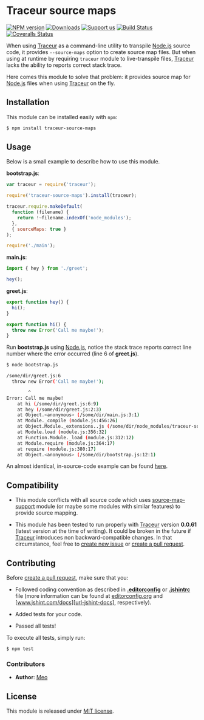 # Traceur source maps

[![NPM version][img-npm]][url-npm]
[![Downloads][img-downloads]][url-npm]
[![Support us][img-gratipay]][url-gratipay]
[![Build Status][img-travis]][url-travis]
[![Coveralls Status][img-coveralls]][url-coveralls]

When using [Traceur][url-traceur] as a command-line utility to transpile
[Node.js][url-nodejs] source code, it provides `--source-maps` option to
create source map files. But when using at runtime by requiring `traceur`
module to live-transpile files, [Traceur][url-traceur] lacks the ability
to reports correct stack trace.

Here comes this module to solve that problem: it provides source map for
[Node.js][url-nodejs] files when using [Traceur][url-traceur] on the fly.

## Installation

This module can be installed easily with `npm`:

```sh
$ npm install traceur-source-maps
```

## Usage

Below is a small example to describe how to use this module.

**bootstrap.js**:

```js
var traceur = require('traceur');

require('traceur-source-maps').install(traceur);

traceur.require.makeDefault(
  function (filename) {
    return !~filename.indexOf('node_modules');
  },
  { sourceMaps: true }
);

require('./main');
```

**main.js**:

```js
import { hey } from './greet';

hey();
```

**greet.js**:

```js
export function hey() {
  hi();
}

export function hi() {
  throw new Error('Call me maybe!');
}
```

Run **bootstrap.js** using [Node.js][url-nodejs], notice the stack trace
reports correct line number where the error occurred (line 6 of **greet.js**).

```sh
$ node bootstrap.js

/some/dir/greet.js:6
  throw new Error('Call me maybe!');

        ^
Error: Call me maybe!
    at hi (/some/dir/greet.js:6:9)
    at hey (/some/dir/greet.js:2:3)
    at Object.<anonymous> (/some/dir/main.js:3:1)
    at Module._compile (module.js:456:26)
    at Object.Module._extensions..js (/some/dir/node_modules/traceur-source-maps/node_modules/traceur/src/node/require.js:65:21)
    at Module.load (module.js:356:32)
    at Function.Module._load (module.js:312:12)
    at Module.require (module.js:364:17)
    at require (module.js:380:17)
    at Object.<anonymous> (/some/dir/bootstrap.js:12:1)
```

An almost identical, in-source-code example can be found [here][repo-test-res].

## Compatibility

* This module conflicts with all source code which uses
[source-map-support][url-source-map-support] module (or maybe some modules
with similar features) to provide source mapping.

* This module has been tested to run properly with [Traceur][url-traceur]
version **0.0.61** (latest version at the time of writing). It could be broken
in the future if [Traceur][url-traceur] introduces non backward-compatible
changes. In that circumstance, feel free to [create new issue][url-new-issue]
or [create a pull request][url-pull-request].

## Contributing

Before [create a pull request][url-pull-request], make sure that you:

* Followed coding convention as described in
**[.editorconfig][repo-editorconfig]** or **[.jshintrc][repo-jshintrc]** file
(more information can be found at [editorconfig.org][url-editorconfig] and
[www.jshint.com/docs][url-jshint-docs], respectively).

* Added tests for your code.

* Passed all tests!

To execute all tests, simply run:

    $ npm test

### Contributors

* **Author**: [Meo][url-meoguru]

## License

This module is released under [MIT license][url-license].

[//]: # (Site URLs)
[url-nodejs]: http://nodejs.org
[url-traceur]: http://github.com/google/traceur-compiler
[url-editorconfig]: http://editorconfig.org
[url-jshint-docs]: http://www.jshint.com/docs

[//]: # (External repository URLs)
[url-source-map-support]: http://github.com/evanw/node-source-map-support

[//]: # (Repository URLs)
[url-new-issue]: http://github.com/meoguru/traceur-source-maps/issues/new
[url-pull-request]: http://github.com/meoguru/traceur-source-maps/pulls
[url-license]: http://github.com/meoguru/traceur-source-maps/blob/master/LICENSE

[//]: # (Repository resources)
[repo-editorconfig]: http://github.com/meoguru/traceur-source-maps/blob/master/.editorconfig
[repo-jshintrc]: http://github.com/meoguru/traceur-source-maps/blob/master/.jshintrc
[repo-test-res]: http://github.com/meoguru/traceur-source-maps/tree/master/test/resources

[//]: # (Repository meta information)
[url-npm]: https://npmjs.org/package/traceur-source-maps
[img-npm]: http://img.shields.io/npm/v/traceur-source-maps.svg?style=flat
[img-downloads]: http://img.shields.io/npm/dm/traceur-source-maps.svg?style=flat
[url-gratipay]: https://gratipay.com/meoguru
[img-gratipay]: http://img.shields.io/gratipay/meoguru.svg?style=flat
[url-travis]: https://travis-ci.org/meoguru/traceur-source-maps
[img-travis]: http://img.shields.io/travis/meoguru/traceur-source-maps.svg?style=flat
[url-coveralls]: https://coveralls.io/r/meoguru/traceur-source-maps
[img-coveralls]: http://img.shields.io/coveralls/meoguru/traceur-source-maps/master.svg?style=flat

[//]: # (Authors and contributors URLs)
[url-meoguru]: http://meo.guru
